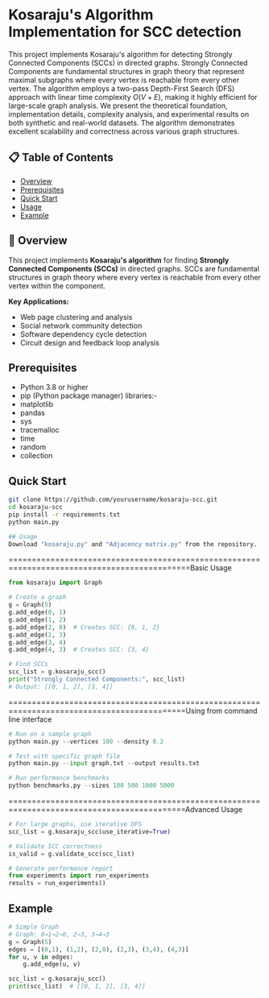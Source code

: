 # Kosaraju's Algorithm Implementation for SCC detection
This project implements Kosaraju's algorithm for detecting Strongly Connected Components (SCCs) in directed graphs. Strongly Connected Components are fundamental structures in graph theory that represent maximal subgraphs where every vertex is reachable from every other vertex. The algorithm employs a two-pass Depth-First Search (DFS) approach with linear time complexity $O(V + E)$, making it highly efficient for large-scale graph analysis. We present the theoretical foundation, implementation details, complexity analysis, and experimental results on both synthetic and real-world datasets. The algorithm demonstrates excellent scalability and correctness across various graph structures.
## 📋 Table of Contents
- [Overview](#overview)
- [Prerequisites](#prerequisites)
- [Quick Start](#quickstart)
- [Usage](#usage)
- [Example](#example)


## 🚀 Overview

This project implements **Kosaraju's algorithm** for finding **Strongly Connected Components (SCCs)** in directed graphs. SCCs are fundamental structures in graph theory where every vertex is reachable from every other vertex within the component.

**Key Applications:**
- Web page clustering and analysis
- Social network community detection
- Software dependency cycle detection
- Circuit design and feedback loop analysis


## Prerequisites
- Python 3.8 or higher
- pip (Python package manager)
  libraries:-
- matplotlib
- pandas
- sys
- tracemalloc
- time
- random
- collection

## Quick Start
```bash
git clone https://github.com/yourusername/kosaraju-scc.git
cd kosaraju-scc
pip install -r requirements.txt
python main.py

## Usage
Download "kosaraju.py" and "Adjacency matrix.py" from the repository.
```
=============================================================================================Basic Usage
```python
from kosaraju import Graph

# Create a graph
g = Graph(5)
g.add_edge(0, 1)
g.add_edge(1, 2)
g.add_edge(2, 0)  # Creates SCC: {0, 1, 2}
g.add_edge(2, 3)
g.add_edge(3, 4)
g.add_edge(4, 3)  # Creates SCC: {3, 4}

# Find SCCs
scc_list = g.kosaraju_scc()
print("Strongly Connected Components:", scc_list)
# Output: [[0, 1, 2], [3, 4]]
```
============================================================================================Using from command line interface
```python
# Run on a sample graph
python main.py --vertices 100 --density 0.2

# Test with specific graph file
python main.py --input graph.txt --output results.txt

# Run performance benchmarks
python benchmarks.py --sizes 100 500 1000 5000
```
============================================================================================Advanced Usage
```python
# For large graphs, use iterative DFS
scc_list = g.kosaraju_scc(use_iterative=True)

# Validate SCC correctness
is_valid = g.validate_scc(scc_list)

# Generate performance report
from experiments import run_experiments
results = run_experiments()
```

## Example
```python
# Simple Graph
# Graph: 0→1→2→0, 2→3, 3→4→3
g = Graph(5)
edges = [(0,1), (1,2), (2,0), (2,3), (3,4), (4,3)]
for u, v in edges:
    g.add_edge(u, v)

scc_list = g.kosaraju_scc()
print(scc_list)  # [[0, 1, 2], [3, 4]]
```

